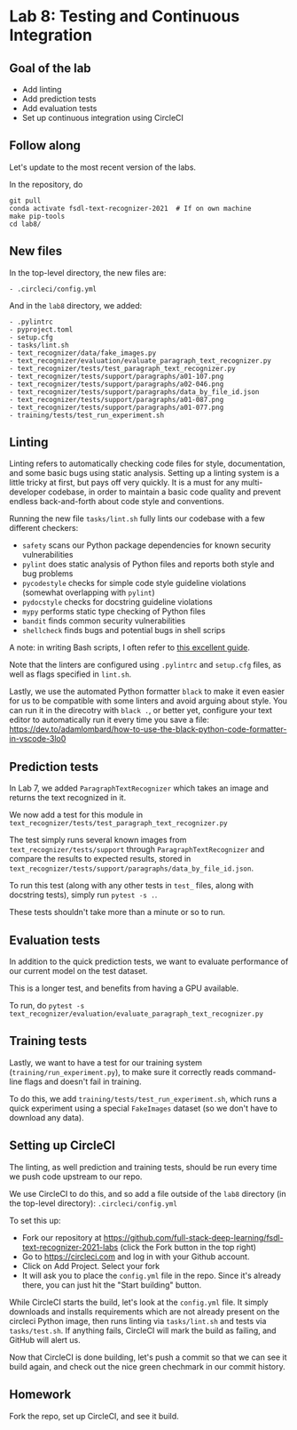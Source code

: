 # Lab 8: Testing and Continuous Integration

## Goal of the lab

- Add linting
- Add prediction tests
- Add evaluation tests
- Set up continuous integration using CircleCI

## Follow along

Let's update to the most recent version of the labs.

In the repository, do

```
git pull
conda activate fsdl-text-recognizer-2021  # If on own machine
make pip-tools
cd lab8/
```

## New files

In the top-level directory, the new files are:

```
- .circleci/config.yml
```

And in the `lab8` directory, we added:

```
- .pylintrc
- pyproject.toml
- setup.cfg
- tasks/lint.sh
- text_recognizer/data/fake_images.py
- text_recognizer/evaluation/evaluate_paragraph_text_recognizer.py
- text_recognizer/tests/test_paragraph_text_recognizer.py
- text_recognizer/tests/support/paragraphs/a01-107.png
- text_recognizer/tests/support/paragraphs/a02-046.png
- text_recognizer/tests/support/paragraphs/data_by_file_id.json
- text_recognizer/tests/support/paragraphs/a01-087.png
- text_recognizer/tests/support/paragraphs/a01-077.png
- training/tests/test_run_experiment.sh
```

## Linting

Linting refers to automatically checking code files for style, documentation, and some basic bugs using static analysis.
Setting up a linting system is a little tricky at first, but pays off very quickly.
It is a must for any multi-developer codebase, in order to maintain a basic code quality and prevent endless back-and-forth about code style and conventions.

Running the new file `tasks/lint.sh` fully lints our codebase with a few different checkers:

- `safety` scans our Python package dependencies for known security vulnerabilities
- `pylint` does static analysis of Python files and reports both style and bug problems
- `pycodestyle` checks for simple code style guideline violations (somewhat overlapping with `pylint`)
- `pydocstyle` checks for docstring guideline violations
- `mypy` performs static type checking of Python files
- `bandit` finds common security vulnerabilities
- `shellcheck` finds bugs and potential bugs in shell scrips

A note: in writing Bash scripts, I often refer to [this excellent guide](http://redsymbol.net/articles/unofficial-bash-strict-mode/).

Note that the linters are configured using `.pylintrc` and `setup.cfg` files, as well as flags specified in `lint.sh`.

Lastly, we use the automated Python formatter `black` to make it even easier for us to be compatible with some linters and avoid arguing about style.
You can run it in the direcotry with `black .`, or better yet, configure your text editor to automatically run it every time you save a file: https://dev.to/adamlombard/how-to-use-the-black-python-code-formatter-in-vscode-3lo0

## Prediction tests

In Lab 7, we added `ParagraphTextRecognizer` which takes an image and returns the text recognized in it.

We now add a test for this module in `text_recognizer/tests/test_paragraph_text_recognizer.py`

The test simply runs several known images from `text_recognizer/tests/support` through `ParagraphTextRecognizer` and compare the results to expected results, stored in `text_recognizer/tests/support/paragraphs/data_by_file_id.json`.

To run this test (along with any other tests in `test_` files, along with docstring tests), simply run `pytest -s .`.

These tests shouldn't take more than a minute or so to run.

## Evaluation tests

In addition to the quick prediction tests, we want to evaluate performance of our current model on the test dataset.

This is a longer test, and benefits from having a GPU available.

To run, do `pytest -s text_recognizer/evaluation/evaluate_paragraph_text_recognizer.py`

## Training tests

Lastly, we want to have a test for our training system (`training/run_experiment.py`), to make sure it correctly reads command-line flags and doesn't fail in training.

To do this, we add `training/tests/test_run_experiment.sh`, which runs a quick experiment using a special `FakeImages` dataset (so we don't have to download any data).

## Setting up CircleCI

The linting, as well prediction and training tests, should be run every time we push code upstream to our repo.

We use CircleCI to do this, and so add a file outside of the `lab8` directory (in the top-level directory): `.circleci/config.yml`

To set this up:
- Fork our repository at https://github.com/full-stack-deep-learning/fsdl-text-recognizer-2021-labs (click the Fork button in the top right)
- Go to https://circleci.com and log in with your Github account.
- Click on Add Project. Select your fork
- It will ask you to place the `config.yml` file in the repo. Since it's already there, you can just hit the "Start building" button.

While CircleCI starts the build, let's look at the `config.yml` file.
It simply downloads and installs requirements which are not already present on the circleci Python image, then runs linting via `tasks/lint.sh` and tests via `tasks/test.sh`.
If anything fails, CircleCI will mark the build as failing, and GitHub will alert us.

Now that CircleCI is done building, let's push a commit so that we can see it build again, and check out the nice green chechmark in our commit history.

## Homework

Fork the repo, set up CircleCI, and see it build.
